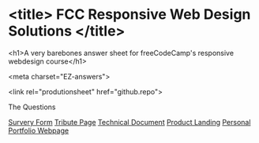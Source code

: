 # &lt;title&gt; FCC Responsive Web Design Solutions &lt;/title&gt;

&lt;h1&gt;A very barebones answer sheet for freeCodeCamp's responsive webdesign course&lt;/h1&gt;

&lt;meta charset="EZ-answers"&gt;

&lt;link rel="produtionsheet" href="github.repo"&gt;



 The Questions

<a href="https://www.freecodecamp.org/learn/2022/responsive-web-design/build-a-survey-form-project/build-a-survey-form">Survery Form</a>
<a href="https://www.freecodecamp.org/learn/2022/responsive-web-design/build-a-tribute-page-project/build-a-tribute-page">Tribute Page</a>
<a href="https://www.freecodecamp.org/learn/2022/responsive-web-design/build-a-technical-documentation-page-project/build-a-technical-documentation-page">Technical Document</a>
<a href="https://www.freecodecamp.org/learn/2022/responsive-web-design/build-a-product-landing-page-project/build-a-product-landing-page">Product Landing</a>
<a href="https://www.freecodecamp.org/learn/2022/responsive-web-design/build-a-personal-portfolio-webpage-project/build-a-personal-portfolio-webpage">Personal Portfolio Webpage</a>
